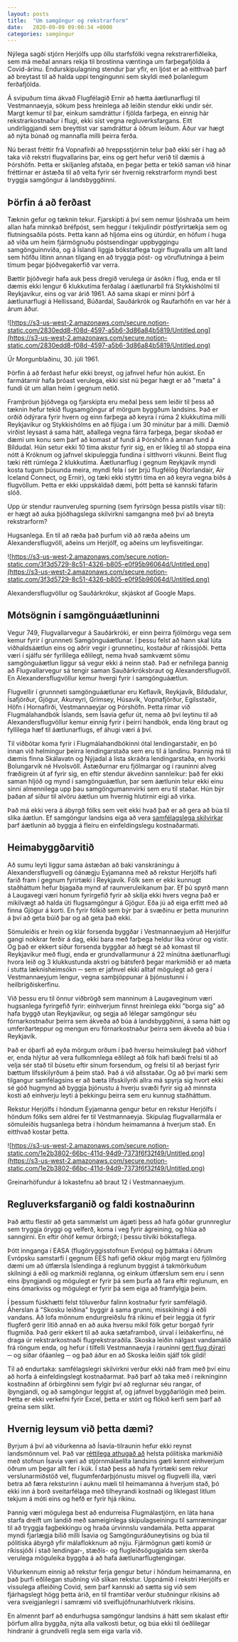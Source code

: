 ```yaml
---
layout: posts
title:  "Um samgöngur og rekstrarform"
date:   2020-09-09 09:00:34 +0000
categories: samgöngur
---
```


Nýlega sagði stjórn Herjólfs upp öllu starfsfólki vegna rekstrarerfiðleika, sem má meðal annars rekja til brostinna væntinga um farþegafjölda á Covid-árinu. Endurskipulagning stendur þar yfir, en ljóst er að eitthvað þarf að breytast til að halda uppi tengingunni sem skyldi með þolanlegum ferðafjölda.

Á svipuðum tíma ákvað Flugfélagið Ernir að hætta áætlunarflugi til Vestmannaeyja, sökum þess hreinlega að leiðin stendur ekki undir sér. Margt kemur til þar, einkum samdráttur í fjölda farþega, en einnig hár rekstrarkostnaður í flugi, ekki síst vegna regluverksfargans. Eitt undirliggjandi sem breyttist var samdráttur á öðrum leiðum. Áður var hægt að nýta búnað og mannafla milli þeirra ferða.

Nú berast fréttir frá Vopnafirði að hreppsstjórnin telur það ekki sér í hag að taka við rekstri flugvallarins þar, eins og gert hefur verið til dæmis á Þórshöfn. Þetta er skiljanleg afstaða, en þegar þetta er tekið saman við hinar fréttirnar er ástæða til að velta fyrir sér hvernig rekstrarform myndi best tryggja samgöngur á landsbyggðinni.

## Þörfin á að ferðast

Tæknin gefur og tæknin tekur. Fjarskipti á því sem nemur ljóshraða um heim allan hafa minnkað bréfpóst, sem heggur í tekjulindir póstfyrirtækja sem og flutningsaðila pósts. Þetta kann að hljóma eins og útúrdúr, en höfum í huga að víða um heim fjármögnuðu póstsendingar uppbyggingu samgönguinnviða, og á Íslandi liggja bókstaflega tugir flugvalla um allt land sem höfðu lítinn annan tilgang en að tryggja póst- og vöruflutninga á þeim tímum þegar þjóðvegakerfið var verra.

Bættir þjóðvegir hafa auk þess dregið verulega úr ásókn í flug, enda er til dæmis ekki lengur 6 klukkutíma ferðalag í áætlunarbíl frá Stykkishólmi til Reykjavíkur, eins og var árið 1961. Að sama skapi er minni þörf á áætlunarflugi á Hellissand, Búðardal, Sauðárkrók og Raufarhöfn en var hér á árum áður.

![https://s3-us-west-2.amazonaws.com/secure.notion-static.com/2830edd8-f08d-4597-a5b6-3d86a84b5819/Untitled.png](https://s3-us-west-2.amazonaws.com/secure.notion-static.com/2830edd8-f08d-4597-a5b6-3d86a84b5819/Untitled.png)

Úr Morgunblaðinu, 30. júlí 1961.

Þörfin á að ferðast hefur ekki breyst, og jafnvel hefur hún aukist. En farmátarnir hafa þróast verulega, ekki síst nú þegar hægt er að "mæta" á fundi út um allan heim í gegnum netið.

Framþróun þjóðvega og fjarskipta eru meðal þess sem leiðir til þess að tæknin hefur tekið flugsamgöngur af mörgum byggðum landsins. Það er orðið ódýrara fyrir hvern og einn farþega að keyra í rúma 2 klukkutíma milli Reykjavíkur og Stykkishólms en að fljúga í um 30 mínútur þar á milli. Dæmið virðist leysast á sama hátt, aðallega vegna fárra farþega, þegar skoðað er dæmi um konu sem þarf að komast af fundi á Þórshöfn á annan fund á Bíldudal. Hún setur ekki 10 tíma akstur fyrir sig, en er líkleg til að stoppa eina nótt á Króknum og jafnvel skipuleggja fundina í sitthvorri vikunni. Beint flug tæki rétt rúmlega 2 klukkutíma. Áætlunarflug í gegnum Reykjavík myndi kosta tugum þúsunda meira, myndi fela í sér þrjú flugfélög (Norlandair, Air Iceland Connect, og Ernir), og tæki ekki styttri tíma en að keyra vegna biðs á flugvöllum. Þetta er ekki uppskáldað dæmi, þótt þetta sé kannski fáfarin slóð.

Upp úr stendur raunveruleg spurning (sem fyrirsögn þessa pistils vísar til): er hægt að auka þjóðhagslega skilvirkni samgangna með því að breyta rekstrarform?

Hugsanlega. En til að ræða það þurfum við að ræða aðeins um Alexandersflugvöll, aðeins um Herjólf, og aðeins um leyfisveitingar.

![https://s3-us-west-2.amazonaws.com/secure.notion-static.com/3f3d5729-8c51-4326-b805-e0f95b96064d/Untitled.png](https://s3-us-west-2.amazonaws.com/secure.notion-static.com/3f3d5729-8c51-4326-b805-e0f95b96064d/Untitled.png)

Alexandersflugvöllur og Sauðárkrókur, skjáskot af Google Maps.

## Mótsögnin í samgönguáætluninni

Vegur 749, Flugvallarvegur á Sauðárkróki, er einn þeirra fjölmörgu vega sem kemur fyrir í grunnneti Samgönguáætlunar. Í þessu felst að hann skal lúta viðhaldsáætlun eins og aðrir vegir í grunnetinu, kostaður af ríkissjóði. Þetta væri í sjálfu sér fyrllilega eðlilegt, nema hvað samkvæmt sömu samgönguáætlun liggur sá vegur ekki á neinn stað. Það er nefnilega þannig að Flugvallarvegur sá tengir saman Sauðárkróksbraut og Alexandersflugvöll. En Alexandersflugvöllur kemur hvergi fyrir í samgönguáætlun.

Flugvellir í grunnneti samgönguáætlunar eru Keflavík, Reykjavík, Bíldudalur, Ísafjörður, Gjögur, Akureyri, Grímsey, Húsavík, Vopnafjörður, Egilsstaðir, Höfn í Hornafirði, Vestmannaeyjar og Þórshöfn. Þetta rímar við Flugmálahandbók Íslands, sem Ísavia gefur út, nema að því leytinu til að Alexandersflugvöllur kemur einnig fyrir í þeirri handbók, enda löng braut og fyllilega hæf til áætlunarflugs, ef áhugi væri á því.

Til viðbótar koma fyrir í Flugmálahandbókinni ótal lendingarstaðir, en þó innan við helmingur þeirra lendingarstaða sem eru til á landinu. Þannig má til dæmis finna Skálavatn og Nýjadal á lista skráðra lendingarstaða, en hvorki Bolungarvík né Hvolsvöll. Ástæðurnar eru fjölmargar og í rauninni alveg fræðigrein út af fyrir sig, en eftir stendur ákveðinn sannleikur: það fer ekki saman hljóð og mynd í samgönguáætlun, þar sem áætlunin telur ekki einu sinni almennilega upp þau samgöngumannvirki sem eru til staðar. Hún býr þaðan af síður til alvöru áætlun um hvernig hlutirnir eigi að virka.

Það má ekki vera á ábyrgð fólks sem veit ekki hvað það er að gera að búa til slíka áætlun. Ef samgöngur landsins eiga að vera [samfélagslega skilvirkar](https://leslistinn.is/hofundar/smari-mccarthy/2019-01-22-excelagodi-og-flaedisagodi/) þarf áætlunin að byggja á fleiru en einfeldingslegu kostnaðarmati.

## Heimabyggðarvitið

Að sumu leyti liggur sama ástæðan að baki vanskráningu á Alexandersflugvelli og óánægju Eyjamanna með að rekstur Herjólfs hafi farið fram í gegnum fyrirtæki í Reykjavík. Fólk sem er ekki kunnugt staðháttum hefur bjagaða mynd af raunveruleikanum þar. Ef þú spyrð mann á Laugavegi væri honum fyrirgefið fyrir að skilja ekki hvers vegna það er mikilvægt að halda úti flugsamgöngur á Gjögur. Eða jú að eiga erfitt með að finna Gjögur á korti. En fyrir fólkið sem býr þar á svæðinu er þetta munurinn á því að geta búið þar og að geta það ekki.

Sömuleiðis er hrein og klár forsenda byggðar í Vestmannaeyjum að Herjólfur gangi nokkrar ferðir á dag, ekki bara með farþega heldur líka vörur og vistir. Og það er ekkert síður forsenda byggðar að hægt sé að komast til Reykjavíkur með flugi, enda er grundvallarmunur á 22 mínútna áætlunarflugi hvora leið og 3 klukkustunda akstri og bátsferð þegar markmiðið er að mæta í stutta læknisheimsókn ─ sem er jafnvel ekki alltaf mögulegt að gera í Vestmannaeyjum lengur, vegna samþjöppunar á þjónustunni í heilbrigðiskerfinu.

Við þessu eru til önnur viðbrögð sem manninum á Laugaveginum væri hugsanlega fyrirgefið fyrir: einhverjum finnst hreinlega ekki "borga sig" að hafa byggð utan Reykjavíkur, og segja að lélegar samgöngur séu fórnarkostnaður þeirra sem ákveða að búa á landsbyggðinni, á sama hátt og umferðarteppur og mengun eru fórnarkostnaður þeirra sem ákveða að búa í Reykjavík.

Það er óþarfi að eyða mörgum orðum í það hversu heimskulegt það viðhorf er, enda hlýtur að vera fullkomnlega eðlilegt að fólk hafi bæði frelsi til að velja sér stað til búsetu eftir sínum forsendum, og frelsi til að berjast fyrir bættum lífsskilyrðum á þeim stað. Það á við allsstaðar. Og að því marki sem tilgangur samfélagsins er að bæta lífsskilyrði allra má spyrja sig hvort ekki sé góð hugmynd að byggja þjónustu á hverju svæði fyrir sig að minnsta kosti að einhverju leyti á þekkingu þeirra sem eru kunnug staðháttum.

Rekstur Herjólfs í höndum Eyjamanna gengur betur en rekstur Herjólfs í höndum fólks sem aldrei fer til Vestmannaeyja. Skipulag flugvallarmála er sömuleiðis hugsanlega betra í höndum heimamanna á hverjum stað. En eitthvað kostar þetta.

![https://s3-us-west-2.amazonaws.com/secure.notion-static.com/1e2b3802-66bc-411d-94d9-7373f6f32f49/Untitled.png](https://s3-us-west-2.amazonaws.com/secure.notion-static.com/1e2b3802-66bc-411d-94d9-7373f6f32f49/Untitled.png)

Greinarhöfundur á lokastefnu að braut 12 í Vestmannaeyjum.

## Regluverksfarganið og faldi kostnaðurinn

Það ættu flestir að geta sammælst um ágæti þess að hafa góðar grunnreglur sem tryggja öryggi og velferð, koma í veg fyrir ágreining, og hlúa að sanngirni. En eftir óhóf kemur örbirgð; í þessu tilviki bókstaflega.

Þótt innganga í EASA (flugöryggisstofnun Evrópu) og þátttaka í öðrum Evrópsku samstarfi í gegnum EES hafi gefið okkur mjög margt eru fjölmörg dæmi um að útfærsla Íslendinga á reglunum byggist á takmörkuðum skilningi á eðli og markmiði reglanna, og einkum útfærslum sem eru í senn eins íþyngjandi og mögulegt er fyrir þá sem þurfa að fara eftir reglunum, en eins ómarkviss og mögulegt er fyrir þá sem eiga að framfylgja þeim.

Í þessum fúskhætti felst töluverður falinn kostnaður fyrir samfélagið. Áherslan á "Skosku leiðina" byggir á sama grunni, misskilningi á eðli vandans. Að lofa mönnum endurgreiðslu frá ríkinu ef þeir leggja út fyrir flugferð gerir lítið annað en að auka hversu mikil fólk getur borgað fyrir flugmiða. Það gerir ekkert til að auka sætaframboð, úrval í leiðakerfinu, né draga úr rekstrarkostnaði flugrekstraraðila. Skoska leiðin nálgast vandamálið frá röngum enda, og hefur í tilfelli Vestmannaeyja í rauninni [gert flug dýrari](http://eyjar.net/read/2020-09-07/byrgjum-brunninn/) ─ og síðar ófáanleg ─ og það áður en að Skoska leiðin sjálf tók gildi!

Til að endurtaka: samfélagslegri skilvirkni verður ekki náð fram með því einu að horfa á einfeldingslegt kostnaðarmat. Það þarf að taka með í reikninginn kostnaðinn af örbirgðinni sem fylgir því að reglurnar séu rangar, of íþyngjandi, og að samgöngur leggist af, og jafnvel byggðarlögin með þeim. Þetta er ekki verkefni fyrir Excel, þetta er stórt og flókið kerfi sem þarf að greina sem slíkt.

## Hvernig leysum við þetta dæmi?

Byrjum á því að viðurkenna að Ísavía-tilraunin hefur ekki reynst landsmönnum vel. Það var [réttilega athugað að](http://eyjar.net/read/2020-09-07/byrgjum-brunninn/) helsta pólitíska markmiðið með stofnun Ísavia væri að stjórnmálaelíta landsins gæti kennt einhverjum öðrum um þegar allt fer í kúk. Í stað þess að hafa fyrirtæki sem rekur verslunarmiðstöð vel, flugumferðarþjónustu misvel og flugvelli illa, væri betra að færa reksturinn í auknu mæli til heimamanna á hverjum stað, þó ekki inn á borð sveitarfélaga með tilheyrandi kostnaði og líklegast litlum tekjum á móti eins og hefð er fyrir hjá ríkinu.

Þannig væri mögulega best að endurreisa Flugmálastjórn, en láta hana starfa dreift um landið með sameiginlega skipulagseiningu til samræmingar til að tryggja fagþekkingu og hraða úrvinnslu vandamála. Þetta apparat myndi fjarlægja bilið milli Ísavia og Samgönguráðuneytisins og búa til pólitíska ábyrgð yfir málaflokknum að nýju. Fjármögnun gæti komið úr ríkissjóði í stað lendingar-, stæðis- og flugleiðsögugjalda sem skerða verulega möguleika byggða á að hafa áætlunarflugtengingar.

Viðurkennum einnig að rekstur ferja gengur betur í höndum heimamanna, en það þurfi eðlilegan stuðning við slíkan rekstur. Uppnámið í rekstri Herjólfs er vissulega afleiðing Covid, sem þarf kannski að sætta sig við sem fjárhagslegt högg þetta árið, en til framtíðar verður stuðningur ríkisins að vera sveigjanlegri í samræmi við sveiflujöfnunarhlutverk ríkisins.

En almennt þarf að endurhugsa samgöngur landsins á hátt sem skalast eftir þörfum allra byggða, nýta alla valkosti betur, og búa ekki til óeðlilegar hindranir á grundvelli regla sem eiga varla við.
